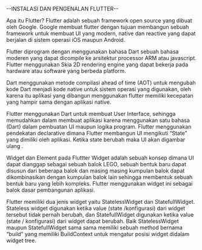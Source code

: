 --INSTALASI DAN PENGENALAN FLUTTER--

Apa itu Flutter? 
Flutter adalah sebuah framework open source yang dibuat oleh Google. Google membuat flutter dengan tujuan membangun sebuah framework untuk membuat UI yang modern, native dan reactive yang dapat berjalan di sistem operasi iOS maupun Android.

Flutter diprogram dengan menggunakan bahasa Dart sebuah bahasa moderen yang dapat 
dicompile ke arsitektur processor ARM atau javascript. Flutter menggunakan Skia 2D 
rendering engine yang dapat bekerja pada hardware atau software yang berbeda platform. 

Dart menggunakan metode compilasi ahead of time (AOT) untuk mengubah kode Dart 
menjadi kode native untuk sistem operasi yang digunakan, oleh karena itu aplikasi yang dibangun menggunakan flutter memiliki kecepatan yang hampir sama dengan aplikasi native. 

Flutter menggunakan Dart untuk membuat User Interface, sehingga memudahkan dalam  membuat aplikasi karena menggunakan satu bahasa (Dart) dalam pembuatan UI maupun logika program. Flutter menggunakan pendekatan declarative dimana Flutter membangun UI mengikuti “State” yang dimiliki oleh aplikasi. Ketika state berubah maka UI akan digambar ulang .

Widget dan Element pada Fluttter
Widget adalah sebuah konsep dimana UI dapat dianggap sebagai sebuah balok LEGO, sebuah bentuk baru dapat disusun dari beberapa balok dan masing masing kumpulan balok dapat dikombinasikan dengan kumpulan balok lain sehingga membentuk sebuah bentuk baru yang lebih kompleks. Flutter menggunakan widget ini sebagai balok dasar pembangunan aplikasi.

Flutter memiliki dua jenis widget yaitu StatelessWidget dan StatefullWidget. Stateless widget digunakan ketika value (state /konfigurasi) dari widget tersebut tidak pernah berubah, dan StatefullWidget digunakan ketika value (state / konfigurasi) dari widget dapat berubah. Baik StatelessWidget maupun StatefullWidget sama sama memiliki sebuah method bernama “build” yang memiliki BuildContext untuk mengatur posisi widget didalam widget tree.